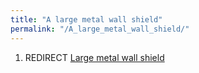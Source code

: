 ```yaml
---
title: "A large metal wall shield"
permalink: "/A_large_metal_wall_shield/"
---
```


1.  REDIRECT [Large metal wall
    shield](Large_metal_wall_shield "wikilink")
